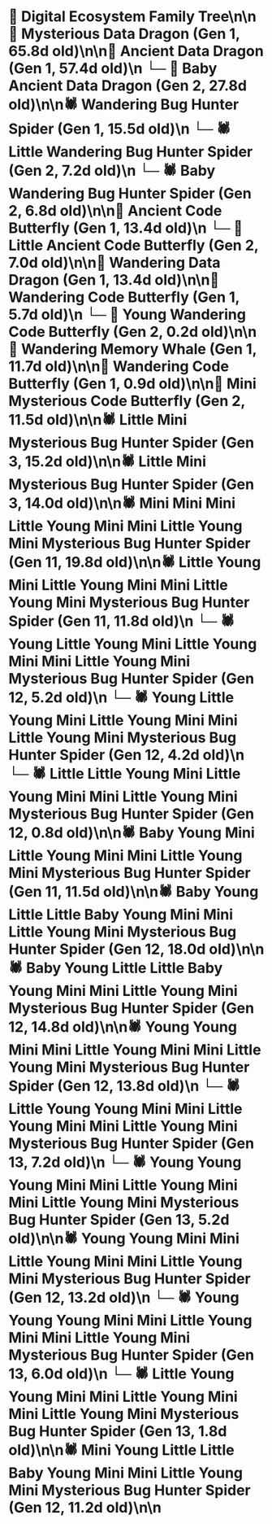 # 🌳 Digital Ecosystem Family Tree\n\n🐉 Mysterious Data Dragon (Gen 1, 65.8d old)\n\n🐉 Ancient Data Dragon (Gen 1, 57.4d old)\n  └─ 🐉 Baby Ancient Data Dragon (Gen 2, 27.8d old)\n\n🕷️ Wandering Bug Hunter Spider (Gen 1, 15.5d old)\n  └─ 🕷️ Little Wandering Bug Hunter Spider (Gen 2, 7.2d old)\n  └─ 🕷️ Baby Wandering Bug Hunter Spider (Gen 2, 6.8d old)\n\n🦋 Ancient Code Butterfly (Gen 1, 13.4d old)\n  └─ 🦋 Little Ancient Code Butterfly (Gen 2, 7.0d old)\n\n🐉 Wandering Data Dragon (Gen 1, 13.4d old)\n\n🦋 Wandering Code Butterfly (Gen 1, 5.7d old)\n  └─ 🦋 Young Wandering Code Butterfly (Gen 2, 0.2d old)\n\n🐋 Wandering Memory Whale (Gen 1, 11.7d old)\n\n🦋 Wandering Code Butterfly (Gen 1, 0.9d old)\n\n🦋 Mini Mysterious Code Butterfly (Gen 2, 11.5d old)\n\n🕷️ Little Mini Mysterious Bug Hunter Spider (Gen 3, 15.2d old)\n\n🕷️ Little Mini Mysterious Bug Hunter Spider (Gen 3, 14.0d old)\n\n🕷️ Mini Mini Mini Little Young Mini Mini Little Young Mini Mysterious Bug Hunter Spider (Gen 11, 19.8d old)\n\n🕷️ Little Young Mini Little Young Mini Mini Little Young Mini Mysterious Bug Hunter Spider (Gen 11, 11.8d old)\n  └─ 🕷️ Young Little Young Mini Little Young Mini Mini Little Young Mini Mysterious Bug Hunter Spider (Gen 12, 5.2d old)\n  └─ 🕷️ Young Little Young Mini Little Young Mini Mini Little Young Mini Mysterious Bug Hunter Spider (Gen 12, 4.2d old)\n  └─ 🕷️ Little Little Young Mini Little Young Mini Mini Little Young Mini Mysterious Bug Hunter Spider (Gen 12, 0.8d old)\n\n🕷️ Baby Young Mini Little Young Mini Mini Little Young Mini Mysterious Bug Hunter Spider (Gen 11, 11.5d old)\n\n🕷️ Baby Young Little Little Baby Young Mini Mini Little Young Mini Mysterious Bug Hunter Spider (Gen 12, 18.0d old)\n\n🕷️ Baby Young Little Little Baby Young Mini Mini Little Young Mini Mysterious Bug Hunter Spider (Gen 12, 14.8d old)\n\n🕷️ Young Young Mini Mini Little Young Mini Mini Little Young Mini Mysterious Bug Hunter Spider (Gen 12, 13.8d old)\n  └─ 🕷️ Little Young Young Mini Mini Little Young Mini Mini Little Young Mini Mysterious Bug Hunter Spider (Gen 13, 7.2d old)\n  └─ 🕷️ Young Young Young Mini Mini Little Young Mini Mini Little Young Mini Mysterious Bug Hunter Spider (Gen 13, 5.2d old)\n\n🕷️ Young Young Mini Mini Little Young Mini Mini Little Young Mini Mysterious Bug Hunter Spider (Gen 12, 13.2d old)\n  └─ 🕷️ Young Young Young Mini Mini Little Young Mini Mini Little Young Mini Mysterious Bug Hunter Spider (Gen 13, 6.0d old)\n  └─ 🕷️ Little Young Young Mini Mini Little Young Mini Mini Little Young Mini Mysterious Bug Hunter Spider (Gen 13, 1.8d old)\n\n🕷️ Mini Young Little Little Baby Young Mini Mini Little Young Mini Mysterious Bug Hunter Spider (Gen 12, 11.2d old)\n\n